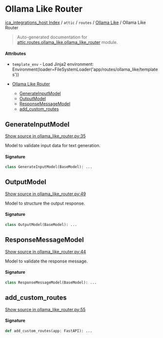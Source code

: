 # Ollama Like Router

[ica_integrations_host Index](../../../README.md#ica_integrations_host-index) / `attic` / `routes` / [Ollama Like](./index.md#ollama-like) / Ollama Like Router

> Auto-generated documentation for [attic.routes.ollama_like.ollama_like_router](https://github.com/destiny/ica_integrations_host/blob/main/attic/routes/ollama_like/ollama_like_router.py) module.

#### Attributes

- `template_env` - Load Jinja2 environment: Environment(loader=FileSystemLoader('app/routes/ollama_like/templates'))


- [Ollama Like Router](#ollama-like-router)
  - [GenerateInputModel](#generateinputmodel)
  - [OutputModel](#outputmodel)
  - [ResponseMessageModel](#responsemessagemodel)
  - [add_custom_routes](#add_custom_routes)

## GenerateInputModel

[Show source in ollama_like_router.py:35](https://github.com/destiny/ica_integrations_host/blob/main/attic/routes/ollama_like/ollama_like_router.py#L35)

Model to validate input data for text generation.

#### Signature

```python
class GenerateInputModel(BaseModel): ...
```



## OutputModel

[Show source in ollama_like_router.py:49](https://github.com/destiny/ica_integrations_host/blob/main/attic/routes/ollama_like/ollama_like_router.py#L49)

Model to structure the output response.

#### Signature

```python
class OutputModel(BaseModel): ...
```



## ResponseMessageModel

[Show source in ollama_like_router.py:44](https://github.com/destiny/ica_integrations_host/blob/main/attic/routes/ollama_like/ollama_like_router.py#L44)

Model to validate the response message.

#### Signature

```python
class ResponseMessageModel(BaseModel): ...
```



## add_custom_routes

[Show source in ollama_like_router.py:55](https://github.com/destiny/ica_integrations_host/blob/main/attic/routes/ollama_like/ollama_like_router.py#L55)

#### Signature

```python
def add_custom_routes(app: FastAPI): ...
```
